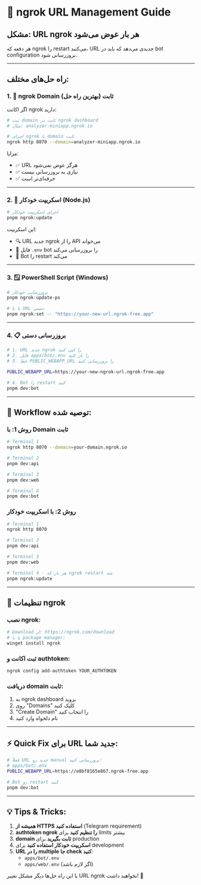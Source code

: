 # 🔗 ngrok URL Management Guide

## مشکل: URL ngrok هر بار عوض می‌شود

هر دفعه که ngrok را restart می‌کنید، URL جدیدی می‌دهد که باید در bot configuration بروزرسانی شود.

---

## راه حل‌های مختلف:

### 1. 🎯 **ngrok Domain ثابت (بهترین راه حل)**

اگر اکانت ngrok دارید:

```bash
# ثبت domain ثابت در ngrok dashboard
# مثال: analyzer-miniapp.ngrok.io

# اجرای ngrok با domain ثابت
ngrok http 8070 --domain=analyzer-miniapp.ngrok.io
```

مزایا:
- ✅ URL هرگز عوض نمی‌شود
- ✅ نیازی به بروزرسانی نیست
- ✅ حرفه‌ای‌تر است

---

### 2. 🤖 **اسکریپت خودکار (Node.js)**

```bash
# اجرای اسکریپت خودکار
pnpm ngrok:update
```

این اسکریپت:
- 🔍 URL جدید ngrok را از API می‌خواند
- 📝 فایل `.env` bot را بروزرسانی می‌کند  
- 🔄 Bot را restart می‌کند

---

### 3. 🪟 **PowerShell Script (Windows)**

```powershell
# بروزرسانی خودکار
pnpm ngrok:update-ps

# یا با URL دستی
pnpm ngrok:set -- "https://your-new-url.ngrok-free.app"
```

---

### 4. 📋 **بروزرسانی دستی**

```bash
# 1. URL جدید ngrok را کپی کنید
# 2. فایل apps/bot/.env را باز کنید
# 3. خط PUBLIC_WEBAPP_URL را بروزرسانی کنید

PUBLIC_WEBAPP_URL=https://your-new-ngrok-url.ngrok-free.app

# 4. Bot را restart کنید
pnpm dev:bot
```

---

## 🚀 Workflow توصیه شده:

### روش 1: با Domain ثابت
```bash
# Terminal 1
ngrok http 8070 --domain=your-domain.ngrok.io

# Terminal 2
pnpm dev:api

# Terminal 3  
pnpm dev:web

# Terminal 4
pnpm dev:bot
```

### روش 2: با اسکریپت خودکار
```bash
# Terminal 1
ngrok http 8070

# Terminal 2
pnpm dev:api

# Terminal 3
pnpm dev:web

# Terminal 4 - هر بار که ngrok restart شد
pnpm ngrok:update
```

---

## 🔧 تنظیمات ngrok

### نصب ngrok:
```bash
# Download از: https://ngrok.com/download
# یا با package manager:
winget install ngrok
```

### ثبت اکانت و authtoken:
```bash
ngrok config add-authtoken YOUR_AUTHTOKEN
```

### دریافت domain ثابت:
1. به ngrok dashboard بروید
2. روی "Domains" کلیک کنید  
3. "Create Domain" را انتخاب کنید
4. نام دلخواه وارد کنید

---

## ⚡ Quick Fix برای URL جدید شما:

```bash
# فعلاً URL جدید رو manual بروزرسانی کنید:
# apps/bot/.env
PUBLIC_WEBAPP_URL=https://e8bf8165e867.ngrok-free.app

# Bot رو restart کنید
pnpm dev:bot
```

---

## 💡 Tips & Tricks:

1. **همیشه از HTTPS استفاده کنید** (Telegram requirement)
2. **authtoken ngrok را تنظیم کنید** برای limits بیشتر
3. **domain ثابت بگیرید** برای production
4. **اسکریپت خودکار استفاده کنید** برای development
5. **URL را در multiple جا check کنید**:
   - `apps/bot/.env`
   - `apps/web/.env` (اگر لازم باشد)

با این راه حل‌ها دیگر مشکل تغییر URL ngrok نخواهید داشت! 🎉
